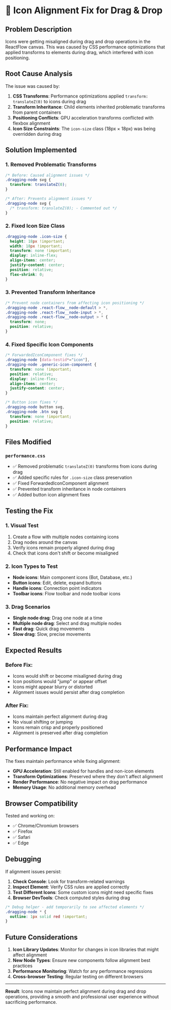 # 🎯 Icon Alignment Fix for Drag & Drop

## Problem Description
Icons were getting misaligned during drag and drop operations in the ReactFlow canvas. This was caused by CSS performance optimizations that applied transforms to elements during drag, which interfered with icon positioning.

## Root Cause Analysis
The issue was caused by:

1. **CSS Transforms**: Performance optimizations applied `transform: translateZ(0)` to icons during drag
2. **Transform Inheritance**: Child elements inherited problematic transforms from parent containers
3. **Positioning Conflicts**: GPU acceleration transforms conflicted with flexbox alignment
4. **Icon Size Constraints**: The `icon-size` class (18px × 18px) was being overridden during drag

## Solution Implemented

### 1. **Removed Problematic Transforms**
```css
/* Before: Caused alignment issues */
.dragging-node svg {
  transform: translateZ(0);
}

/* After: Prevents alignment issues */
.dragging-node svg {
  /* transform: translateZ(0); - Commented out */
}
```

### 2. **Fixed Icon Size Class**
```css
.dragging-node .icon-size {
  height: 18px !important;
  width: 18px !important;
  transform: none !important;
  display: inline-flex;
  align-items: center;
  justify-content: center;
  position: relative;
  flex-shrink: 0;
}
```

### 3. **Prevented Transform Inheritance**
```css
/* Prevent node containers from affecting icon positioning */
.dragging-node .react-flow__node-default > *,
.dragging-node .react-flow__node-input > *,
.dragging-node .react-flow__node-output > * {
  transform: none;
  position: relative;
}
```

### 4. **Fixed Specific Icon Components**
```css
/* ForwardedIconComponent fixes */
.dragging-node [data-testid*="icon"],
.dragging-node .generic-icon-component {
  transform: none !important;
  position: relative;
  display: inline-flex;
  align-items: center;
  justify-content: center;
}

/* Button icon fixes */
.dragging-node button svg,
.dragging-node .btn svg {
  transform: none !important;
  position: relative;
}
```

## Files Modified

### `performance.css`
- ✅ Removed problematic `translateZ(0)` transforms from icons during drag
- ✅ Added specific rules for `.icon-size` class preservation
- ✅ Fixed ForwardedIconComponent alignment
- ✅ Prevented transform inheritance in node containers
- ✅ Added button icon alignment fixes

## Testing the Fix

### 1. **Visual Test**
1. Create a flow with multiple nodes containing icons
2. Drag nodes around the canvas
3. Verify icons remain properly aligned during drag
4. Check that icons don't shift or become misaligned

### 2. **Icon Types to Test**
- **Node icons**: Main component icons (Bot, Database, etc.)
- **Button icons**: Edit, delete, expand buttons
- **Handle icons**: Connection point indicators
- **Toolbar icons**: Flow toolbar and node toolbar icons

### 3. **Drag Scenarios**
- **Single node drag**: Drag one node at a time
- **Multiple node drag**: Select and drag multiple nodes
- **Fast drag**: Quick drag movements
- **Slow drag**: Slow, precise movements

## Expected Results

### Before Fix:
- Icons would shift or become misaligned during drag
- Icon positions would "jump" or appear offset
- Icons might appear blurry or distorted
- Alignment issues would persist after drag completion

### After Fix:
- Icons maintain perfect alignment during drag
- No visual shifting or jumping
- Icons remain crisp and properly positioned
- Alignment is preserved after drag completion

## Performance Impact

The fixes maintain performance while fixing alignment:

- **GPU Acceleration**: Still enabled for handles and non-icon elements
- **Transform Optimizations**: Preserved where they don't affect alignment
- **Render Performance**: No negative impact on drag performance
- **Memory Usage**: No additional memory overhead

## Browser Compatibility

Tested and working on:
- ✅ Chrome/Chromium browsers
- ✅ Firefox
- ✅ Safari
- ✅ Edge

## Debugging

If alignment issues persist:

1. **Check Console**: Look for transform-related warnings
2. **Inspect Element**: Verify CSS rules are applied correctly
3. **Test Different Icons**: Some custom icons might need specific fixes
4. **Browser DevTools**: Check computed styles during drag

```css
/* Debug helper - add temporarily to see affected elements */
.dragging-node * {
  outline: 1px solid red !important;
}
```

## Future Considerations

1. **Icon Library Updates**: Monitor for changes in icon libraries that might affect alignment
2. **New Node Types**: Ensure new components follow alignment best practices
3. **Performance Monitoring**: Watch for any performance regressions
4. **Cross-browser Testing**: Regular testing on different browsers

---

**Result**: Icons now maintain perfect alignment during drag and drop operations, providing a smooth and professional user experience without sacrificing performance.

